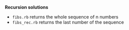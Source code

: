 **Recursion solutions**

* `fibs.rb` returns the whole sequence of n numbers
* `fibs_rec.rb` returns the last number of the sequence